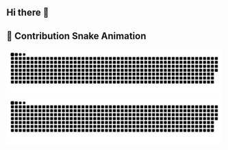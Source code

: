 ## Hi there 👋

<!--
**ariaafsar/ariaafsar** is a ✨ _special_ ✨ repository because its `README.md` (this file) appears on your GitHub profile.

Here are some ideas to get you started:

- 🔭 I’m currently working on ...
- 🌱 I’m currently learning ...
- 👯 I’m looking to collaborate on ...
- 🤔 I’m looking for help with ...
- 💬 Ask me about ...
- 📫 How to reach me: ...
- 😄 Pronouns: ...
- ⚡ Fun fact: ...
-->

## 🐍 Contribution Snake Animation

![GitHub Snake Light](https://raw.githubusercontent.com/ariaafsar/ariaafsar/output/github-snake.svg#gh-light-mode-only)
![GitHub Snake Dark](https://raw.githubusercontent.com/ariaafsar/ariaafsar/output/github-snake-dark.svg#gh-dark-mode-only)

